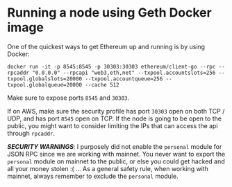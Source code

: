 # Running a node using Geth Docker image

One of the quickest ways to get Ethereum up and running is by using Docker:

```
docker run -it -p 8545:8545 -p 30303:30303 ethereum/client-go --rpc --rpcaddr "0.0.0.0" --rpcapi "web3,eth,net" --txpool.accountslots=256 --txpool.globalslots=20000 --txpool.accountqueue=256 --txpool.globalqueue=20000 --cache 512 
```

Make sure to expose ports `8545` and `30303`. 

If on AWS, make sure the security profile has port `30303` open on both TCP / UDP, and has port `8545` open on TCP. If the node is going to be open to the public, you might want to consider limiting the IPs that can access the api through `rpcaddr`.


___SECURITY WARNINGS___: I purposely did not enable the `personal` module for JSON RPC since we are working with mainnet. You never want to export the `personal` module on mainnet to the public, or else you could get hacked and all your money stolen :( ... As a general safety rule, when working with mainnet, always remember to exclude the `personal` module.
